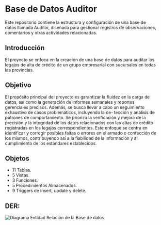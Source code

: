 # Base de Datos Auditor

Este repositorio contiene la estructura y configuración de una base de datos llamada Auditor, diseñada para gestionar registros de observaciones, comentarios y otras actividades relacionadas.

## Introducción
El proyecto se enfoca en la creación de una base de datos para auditar los legajos de alta de crédito de un grupo empresarial con
sucursales en todas las provincias.

## Objetivo
El propósito principal del proyecto es garantizar la fluidez en la carga de datos, así como la generación de informes semanales y reportes gerenciales precisos. Además, se busca llevar a cabo un seguimiento exhaustivo de casos problemáticos, incluyendo la de-
tección y análisis de patrones de comportamiento. Se prioriza la verificación y mejora de la precisión y la integridad de los datos relacionados con las altas de crédito registradas en los legajos correspondientes. Este enfoque se centra en identificar y corregir posibles faltas o errores en el armado o confección de los mismos, contribuyendo así a la fiabilidad de la información y al cumplimiento de los estándares establecidos.

## Objetos 
- 11 Tablas.
- 5 Vistas.
- 3 Funciones.
- 5 Procedimientos Almacenados.
- 9 Triggers de insert, update y delete.

## DER: 
![Diagrama Entidad Relación de la Base de datos](1%20-%20Documentación/der.png)
